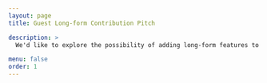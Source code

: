 ```yaml
---
layout: page
title: Guest Long-form Contribution Pitch

description: >
  We'd like to explore the possibility of adding long-form features to The Orbital Index. Submit your idea!

menu: false
order: 1
---
```

